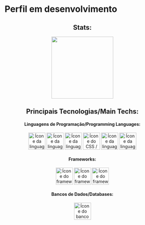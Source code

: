 # Perfil em desenvolvimento

<section><!-- Presentation -->
<h1></h1>
  
</section>

<div align="center"> <!-- Most used languages -->
  <article>
    <h2>Stats:</h2>
    <img height="200em" src="https://github-readme-stats.vercel.app/api/top-langs/?username=HenriqueMN&layout=compact&langs_count=7&theme=catppuccin_latte"/>
  </article>
  <article>
    <div>
      <h2>Principais Tecnologias/Main Techs:</h2>
      <div>
        <h4>Linguagens de Programação/Programming Languages:</h4>
        <img alt="Ícone da linguagem Java / Java language icon" height="55" width="55" src="https://cdn.jsdelivr.net/gh/devicons/devicon@latest/icons/java/java-original.svg" />
        <img alt="Ícone da linguagem R / R language icon" height="55" width="55" src="https://cdn.jsdelivr.net/gh/devicons/devicon@latest/icons/r/r-original.svg" />
        <img alt="Ícone da linguagem HTML5 / HTML5 language icon" height="55" width="55" src="https://cdn.jsdelivr.net/gh/devicons/devicon@latest/icons/html5/html5-original.svg" />
        <img alt="Ícone do CSS / CSS icon" height="55" width="55" src="https://cdn.jsdelivr.net/gh/devicons/devicon@latest/icons/css3/css3-original.svg" />
        <img 
            alt="Ícone da linguagem JavaScript / JavaScript language icon" 
            height="55" 
            width="55" 
            src="https://cdn.jsdelivr.net/gh/devicons/devicon@latest/icons/javascript/javascript-original.svg" 
        />
        <img 
            alt="Ícone da linguagem JavaScript / JavaScript language icon" 
            height="55" 
            width="55" 
            src="https://cdn.jsdelivr.net/gh/devicons/devicon@latest/icons/typescript/typescript-original.svg" 
        />
      </div>
      <div>
          <h4>Frameworks:</h4>
          <img 
            alt="Ícone do framework Spring / Spring framework icon" 
            height="55" 
            width="55" 
            src="https://cdn.jsdelivr.net/gh/devicons/devicon@latest/icons/spring/spring-original.svg" 
          />
          <img 
            alt="Ícone do framework React / React framework icon" 
            height="55" 
            width="55" 
            src="https://cdn.jsdelivr.net/gh/devicons/devicon@latest/icons/react/react-original.svg" 
          />
          <img 
            alt="Ícone do framework Angular / Angular framework icon" 
            height="55" 
            width="55" 
            src="https://cdn.jsdelivr.net/gh/devicons/devicon@latest/icons/angular/angular-original.svg"
          />
    </div>
    <div>
      <h4>Bancos de Dados/Databases:</h4>
      <img 
        alt="Ícone do banco de dados MySQL / MySQL database icon" 
        height="55" 
        width="55" 
        src="https://cdn.jsdelivr.net/gh/devicons/devicon@latest/icons/mysql/mysql-original.svg"
      />
    </div>
  </article>
</div>
